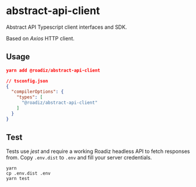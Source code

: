 # abstract-api-client
Abstract API Typescript client interfaces and SDK.

Based on *Axios* HTTP client.

## Usage

```json
yarn add @roadiz/abstract-api-client
```

```json
// tsconfig.json
{
  "compilerOptions": {
    "types": [
      "@roadiz/abstract-api-client"
    ]
  }
}
```

## Test

Tests use *jest* and require a working Roadiz headless API to fetch responses from. Copy `.env.dist` to `.env` 
and fill your server credentials.

```
yarn
cp .env.dist .env
yarn test
```
